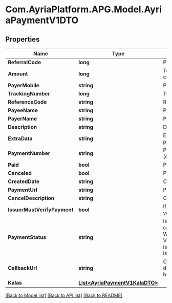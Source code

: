 
# Com.AyriaPlatform.APG.Model.AyriaPaymentV1DTO

## Properties

Name | Type | Description | Notes
------------ | ------------- | ------------- | -------------
**ReferralCode** | **long** | Payee referral code | [optional] 
**Amount** | **long** | Total price in Riyal currency | [optional] 
**PayerMobile** | **string** | Payer mobile number | [optional] 
**TrackingNumber** | **long** | Tracking number | [optional] 
**ReferenceCode** | **string** | Reference code | [optional] 
**PayeeName** | **string** | Payee name | [optional] 
**PayerName** | **string** | Payer name | [optional] 
**Description** | **string** | Description for payment | [optional] 
**ExtraData** | **string** | Extra data related to payment | [optional] 
**PaymentNumber** | **string** | Payment number (external) | [optional] 
**Paid** | **bool** | Payment paid status | [optional] 
**Canceled** | **bool** | Payment cancel status | [optional] 
**CreatedDate** | **string** | Create date of payment | [optional] 
**PaymentUrl** | **string** | Payment URL | [optional] 
**CancelDescription** | **string** | Cancel description | [optional] 
**IssuerMustVerifyPayment** | **bool** | If is &#39;true&#39; issuer must verify payment | [optional] 
**PaymentStatus** | **string** | Is usually DEFAULT, but can be WAITING_FOR_VERIFY or VERIFIED if issuerMustVerifyPayment is true | [optional] 
**CallbackUrl** | **string** | Callback url, if is null then default callback url will be used instead | [optional] 
**Kalas** | [**List&lt;AyriaPaymentV1KalaDTO&gt;**](AyriaPaymentV1KalaDTO.md) |  | [optional] 

[[Back to Model list]](../README.md#documentation-for-models)
[[Back to API list]](../README.md#documentation-for-api-endpoints)
[[Back to README]](../README.md)

